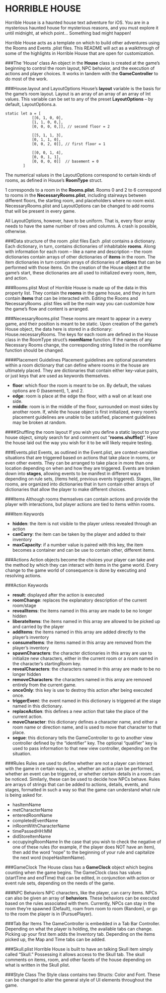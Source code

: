 # HORRIBLE HOUSE

Horrible House is a haunted house text adventure for iOS. You are in a mysterious haunted house for mysterious reasons, and you must explore it until midnight, at which point… Something bad might happen!

Horrible House acts as a template on which to build other adventures using the Rooms and Events .plist files. This README will act as a walkthrough of some of the highlights in Horrible House that are open for customization.

###The ‘House’ class
An object in the <b>House</b> class is created at the game’s beginning to control the room layout, NPC behavior, and the execution of actions and player choices. It works in tandem with the <b>GameController</b> to do most of the work.

###House.layout and LayoutOptions
House’s <b>layout</b> variable is the basis for the game’s room layout. Layout is an array of an array of an array of Int values. This variable can be set to any of the preset <b>LayoutOptions</b> – by default, LayoutOptions.a.

```
static let a = [
            [[6, 1, 0, 0],
            [1, 1, 0, 0,],
            [0, 0, 0, 0,]], // second floor = 2
            
            [[5, 1, 1, 3],
            [0, 1, 1, 0],
            [0, 0, 2, 0]], // first floor = 1
            
            [[0, 0, 1, 4],
            [0, 0, 1, 1],
            [0, 0, 0, 0]]  // basement = 0
        ]
```

The numerical values in the LayoutOptions correspond to certain kinds of rooms, as defined in House’s <b>RoomType</b> struct.

1 corresponds to a room in the <b>Rooms.plist</b>. Rooms 0 and 2 to 6 correspond to rooms in the <b>NecessaryRooms.plist</b>, including stairways between different floors, the starting room, and placeholders where no room exist. NecessaryRooms.plist and LayoutOptions can be changed to add rooms that will be present in every game.

All LayoutOptions, however, have to be uniform. That is, every floor array needs to have the same number of rows and columns. A crash is possible, otherwise.

###Data structure of the room .plist files
Each .plist contains a dictionary. Each dictionary, in turn, contains dictionaries of inhabitable <b>rooms</b>. Along with information for each room – like a name and description – the room dictionaries contain arrays of other dictionaries of <b>items</b> in the room. The item dictionaries in turn contain arrays of dictionaries of <b>actions</b> that can be performed with those items. On the creation of the House object at the game’s start, these dictionaries are all used to initialized every room, item, and action.


###Rooms.plist
Most of Horrible House is made up of the data in this property list. They contain the <b>rooms</b> in the game house, and they in turn contain <b>items</b> that can be interacted with. Editing the Rooms and NecessaryRooms .plist files will be the main way you can customize how the game’s flow and content is arranged.

###NecessaryRooms.plist
These rooms are meant to appear in a every game, and their position is meant to be static. Upon creation of the game’s House object, the data here is stored in a dictionary: House.necessaryRooms. The keys for each room are defined in the House class in the RoomType struct’s <b>roomName</b> function. If the names of any Necessary Rooms change, the corresponding string listed in the roomName function should be changed.

####Placement Guidelines
Placement guidelines are optional parameters within a room dictionary that can define where rooms in the house are ultimately placed. They are dictionaries that contain either key-value pairs, or just keys that are used as keywords themselves.
- <b>floor</b>: which floor the room is meant to be on. By default, the values options are 0 (basement), 1, and 2.
- <b>edge</b>: room is place at the edge the floor, with a wall on at least one side.
- <b>middle</b>: room is in the middle of the floor, surrounded on most sides by another room.
If, while the house object is first initialized, every room’s placement guidelines are unable to be satisfied, placement guidelines may be broken at random.

####Shuffling the room layout
If you wish you define a static layout to your house object, simply search for and comment out “<b>rooms.shuffle()</b>”. Have the house laid out the way you wish for it to be will likely require testing.

###Events.plist
Events, as outlined in the Event.plist, are context-sensitive situations that are triggered based on actions that take place in rooms, or even other events. They can be arranged to take place in more than one location depending on when and how they are triggered. Events are broken down into <b>stages</b>, allowing events to be manifest in different ways depending on </b>rule</b> sets, (items held, previous events triggered). Stages, like rooms, are organized into dictionaries that in turn contain other arrays of dictionaries that allow the player to make different choices.

###Items
Although rooms themselves can contain actions and provide the player with interactions, but player actions are tied to items within rooms. 

###Item Keywords
- <b>hidden</b>: the item is not visible to the player unless revealed through an action
- <b>canCarry</b>: the item can be taken by the player and added to their inventory
- <b>maxCapacity</b>: if a number value is paired with this key, the item becomes a container and can be use to contain other, different items.

###Actions
Action objects become the choices your player can take and the method by which they can interact with items in the game world. Every change to the game world of consequence is done by executing and resolving actions.

###Action Keywords 
- <b>result</b>: displayed after the action is executed
- <b>roomChange</b>: replaces the explanatory description of the current room/stage
- <b>revealItems</b>: the items named in this array are made to be no longer hidden
- <b>liberateItems</b>: the items named in this array are allowed to be picked up and carried by the player
- <b>addItems</b>: the items named in this array are added directly to the player’s inventory
- <b>consumeItems</b>: the items named in this array are removed from the player’s inventory
- <b>spawnCharacters</b>: the character dictionaries in this array are use to initialize new characters, either in the current room or a room named in the character’s startingRoom key.
- <b>revealCharacters</b>: the characters named in this array are made to be no longer hidden
- <b>removeCharacters</b>: the characters named in this array are removed entirely from the current game.
- <b>onceOnly</b>: this key is use to destroy this action after being executed once.
- <b>triggerEven</b>t: the event named in this dictionary is triggered at the stage named in this dictionary.
- <b>replaceAction</b>: this defines a new action that take the place of the current action.
- <b>moveCharacter</b>: this dictionary defines a character name, and either a room name or direction name, and is used to move that character to that place.
- <b>segue</b>: this dictionary tells the GameController to go to another view controller defined by the “identifier” key. The optional “qualifier” key is used to pass information to that new view controller, depending on the situation.

###Rules
Rules are used to define whether are not a player can interact with the game in certain ways, i.e., whether an action can be performed, whether an event can be triggered, or whether certain details in a room can be noticed. Similarly, these can be used to decide how NPCs behave. Rules are arrays of strings that can be added to actions, details, events, and stages, formatted in such a way so that the game can understand what rule is being asked for.
- hasItemName
- metCharacterName
- enteredRoomName
- completedEventName
- inRoomWithCharacterName
- timePassedHH:MM
- didStoreItemName
- occupyingRoomName
In the case that you wish to check the negative of one of these rules (for example, if the player does NOT have an item), then add the word “nope” to the beginning of your rule and capitalize the next word (nopeHasItemName).

###GameClock
The House class has a <b>GameClock</b> object which begins counting when the game begins. The GameClock class has values (startTime and endTime) that can be edited, in conjunction with action or event rule sets, depending on the needs of the game.

###NPC Behaviors
NPC characters, like the player, can carry items. NPCs can also be given an array of <b>behaviors</b>. These behaviors can be executed based on the rules associated with them. Currently, NPCs can stay in the room they’re spawned (Default), roam from room to room (Random), or go to the room the player is in (PursuePlayer).

###Tab Bar Items
The GameController is embedded in a Tab Bar Controller. Depending on what the player is holding, the available tabs can change. Picking up your first item adds the Inventory tab. Depending on the items picked up, the Map and Time tabs can be added.

###Skull.plist
Horrible House is built to have an talking Skull item simply called “Skull.” Possessing it allows access to the Skull tab. The skull comments on items, room, and other facets of the house depending on what is written in the Skull plist.

###Style Class
The Style class contains two Structs: Color and Font. These can be changed to alter the general style of UI elements throughout the game.



